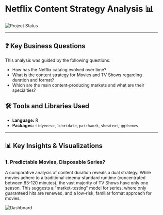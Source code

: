 # Netflix Content Strategy Analysis 📊

![Project Status](https://img.shields.io/badge/status-completed-green)

---

## ❓ Key Business Questions
This analysis was guided by the following questions:
* How has the Netflix catalog evolved over time?
* What is the content strategy for Movies and TV Shows regarding duration and format?
* Which are the main content-producing markets and what are their specialties?

## 🛠️ Tools and Libraries Used
* **Language:** R
* **Packages:** `tidyverse`, `lubridate`, `patchwork`, `showtext`, `ggthemes`

---

## 📊 Key Insights & Visualizations
### 1. Predictable Movies, Disposable Series?
A comparative analysis of content duration reveals a dual strategy. While movies adhere to a traditional cinema-standard runtime (concentrated between 85-120 minutes), the vast majority of TV Shows have only one season. This suggests a "market-testing" model for series, where only guaranteed hits are renewed, and a low-risk, familiar format approach for movies.

![Dashboard](images/dashboard-final.png)

